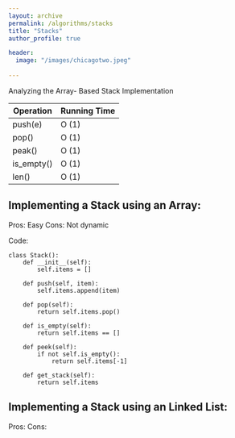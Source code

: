 ```yaml
---
layout: archive
permalink: /algorithms/stacks
title: "Stacks"
author_profile: true

header:
  image: "/images/chicagotwo.jpeg"
  
---
```



Analyzing the Array- Based Stack Implementation

| Operation  | Running Time |
|------------|--------------|
| push(e)    | O (1)        |
| pop()      | O (1)        |
| peak()     | O (1)        |
| is_empty() | O (1)        |
| len()      | O (1)        |




## Implementing  a Stack using an Array:

Pros: Easy
Cons: Not dynamic 


Code:

    class Stack():
        def __init__(self):
            self.items = []

        def push(self, item):
            self.items.append(item)				

        def pop(self):
            return self.items.pop()

        def is_empty(self):
            return self.items == []

        def peek(self):
            if not self.is_empty():
                return self.items[-1]

        def get_stack(self):
            return self.items





## Implementing  a Stack using an Linked List:

Pros:
Cons:
